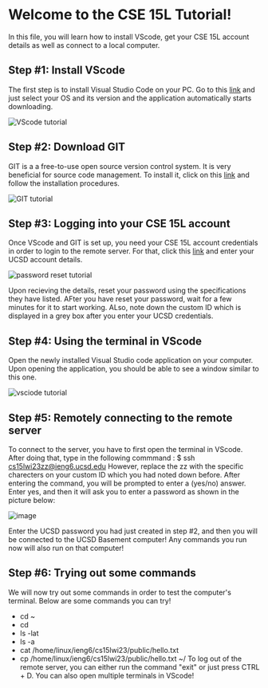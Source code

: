 # Welcome to the CSE 15L Tutorial!

In this file, you will learn how to install VScode, get your CSE 15L account details as well as connect to a local computer. 

## Step #1: Install VScode
The first step is to install Visual Studio Code on your PC. Go to this [link](https://code.visualstudio.com/download) and just select your OS and its version and the application automatically starts downloading.

![VScode tutorial](https://user-images.githubusercontent.com/116845419/212206740-73c63b0f-d69c-4df8-9b42-0369de90765c.png)

 

## Step #2: Download GIT
GIT is a a free-to-use open source version control system. It is very beneficial for source code management. To install it, click on this [link](https://gitforwindows.org/) and follow the installation procedures. 

![GIT tutorial](https://user-images.githubusercontent.com/116845419/212206847-723c7e73-e3d5-436c-99f0-0c32acfe4cdc.png)

## Step #3: Logging into your CSE 15L account
Once VScode and GIT is set up, you need your CSE 15L account credentials in order to login to the remote server. For that, click this [link](https://sdacs.ucsd.edu/~icc/index.php) and enter your UCSD account details. 

![password reset tutorial](https://user-images.githubusercontent.com/116845419/212208184-52535399-9d3f-480e-85c4-3048248901bd.png)

Upon recieving the details, reset your password using the specifications they have listed. AFter you have reset your password, wait for a few minutes for it to start working. ALso, note down the custom ID which is displayed in a grey box after you enter your UCSD credentials.


## Step #4: Using the terminal in VScode
Open the newly installed Visual Studio code application on your computer. Upon opening the application, you should be able to see a window similar to this one.

![vsciode tutorial](https://user-images.githubusercontent.com/116845419/212236950-ac57405e-fab2-4409-be42-dfdbf0b7e4b4.jpg)


## Step #5: Remotely connecting to the remote server

To connect to the server, you have to first open the terminal in VScode. After doing that, type in the following commmand : $ ssh cs15lwi23zz@ieng6.ucsd.edu
However, replace the zz with the specific charecters on your custom ID which you had noted down before. After entering the command, you will be prompted to enter a (yes/no) answer. Enter yes, and then it will ask you to enter a password as shown in the picture below:


![image](https://user-images.githubusercontent.com/116845419/212237985-2eecf5fb-4486-4e12-877c-36847574688d.png)



Enter the UCSD password you had just created in step #2, and then you will be connected to the UCSD Basement computer! Any commands you run now will also run on that computer! 

## Step #6: Trying out some commands
We will now try out some commands in order to test the computer's terminal. Below are some commands you can try!
* cd ~
* cd
* ls -lat
* ls -a
* cat /home/linux/ieng6/cs15lwi23/public/hello.txt
* cp /home/linux/ieng6/cs15lwi23/public/hello.txt ~/
To log out of the remote server, you can either run the command "exit" or just press CTRL + D. You can also open multiple terminals in VScode!

